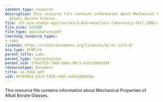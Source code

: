 ```yaml
---
content_type: resource
description: This resource file contains information about Mechanical Properties of
  Alkali Borate Glasses.
file: /ol-ocw-studio-app/courses/3-014-materials-laboratory-fall-2006/45f0f661b3c5f438ce03ee61adb8d3ae_w1_b1b2.pdf
file_size: 222208
file_type: application/pdf
learning_resource_types:
- Labs
license: https://creativecommons.org/licenses/by-nc-sa/4.0/
ocw_type: OCWFile
parent_title: Labs
parent_type: CourseSection
parent_uid: 178a3f23-79e5-2e6c-90c3-e52c15603a59
resourcetype: Document
title: w1_b1b2.pdf
uid: 45f0f661-b3c5-f438-ce03-ee61adb8d3ae
---
```

This resource file contains information about Mechanical Properties of Alkali Borate Glasses.